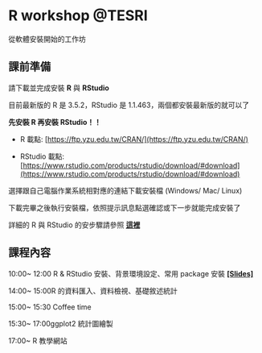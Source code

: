 # R workshop @TESRI
從軟體安裝開始的工作坊 

## 課前準備

請下載並完成安裝 **R** 與 **RStudio**

目前最新版的 R 是 3.5.2，RStudio 是 1.1.463，兩個都安裝最新版的就可以了

**先安裝 R 再安裝 RStudio！！**

* R 載點: [https://ftp.yzu.edu.tw/CRAN/](https://ftp.yzu.edu.tw/CRAN/)

* RStudio 載點: [https://www.rstudio.com/products/rstudio/download/#download](https://www.rstudio.com/products/rstudio/download/#download)

選擇跟自己電腦作業系統相對應的連結下載安裝檔 (Windows/ Mac/ Linux)

下載完畢之後執行安裝檔，依照提示訊息點選確認或下一步就能完成安裝了

詳細的 R 與 RStudio 的安步驟請參照 [**這裡**](http://www.learn-r-the-easy-way.tw/chapters/2#r)



## 課程內容

10:00~ 12:00 R & RStudio 安裝、背景環境設定、常用 package 安裝 [**[Slides]**](https://kemushi54.github.io/R_workshop/slide.html)

14:00~ 15:00R 的資料匯入、資料檢視、基礎敘述統計

15:00~ 15:30 Coffee time

15:30~ 17:00ggplot2 統計圖繪製

17:00~ R 教學網站

